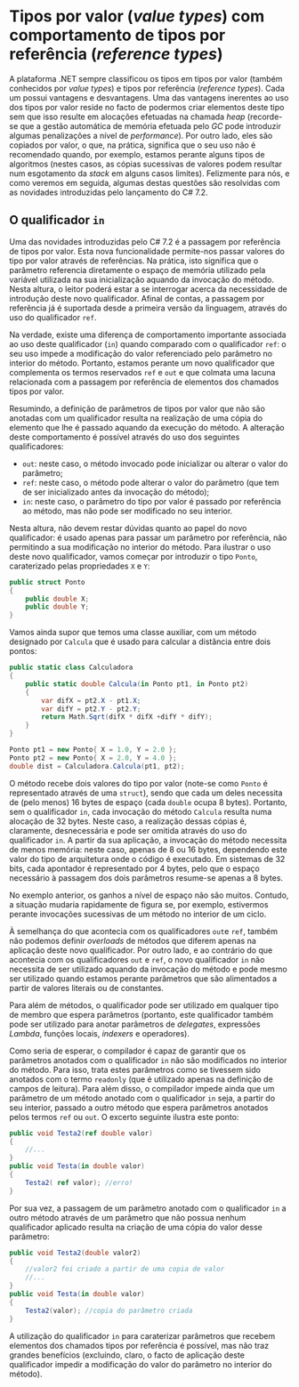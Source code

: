 # Tipos por valor (*value types*) com comportamento de tipos por referência (*reference types*)

A plataforma .NET sempre classificou os tipos em tipos por valor (também conhecidos por *value types*) e tipos por referência (*reference types*). Cada um possui vantagens e desvantagens. Uma das vantagens inerentes ao uso dos tipos por valor reside no facto de podermos criar elementos deste tipo sem que isso resulte em alocações efetuadas na chamada *heap* (recorde-se que a gestão automática de memória efetuada pelo *GC* pode introduzir algumas penalizações a nível de *performance*). Por outro lado, eles são copiados por valor, o que, na prática, significa que o seu uso não é recomendado quando, por exemplo, estamos perante alguns tipos de algoritmos (nestes casos, as cópias sucessivas de valores podem resultar num esgotamento da *stack* em alguns casos limites). Felizmente para nós, e como veremos em seguida, algumas destas questões são resolvidas com as novidades introduzidas pelo lançamento do C# 7.2.


## O qualificador `in`

Uma das novidades introduzidas pelo C# 7.2 é a passagem por referência de tipos por valor. Esta nova funcionalidade permite-nos passar valores do tipo por valor através de referências. Na prática, isto significa que  o parâmetro referencia diretamente o espaço de memória utilizado pela variável utilizada na sua inicialização aquando da invocação do método. Nesta altura, o leitor poderá estar a se interrogar acerca da necessidade de introdução deste novo qualificador. Afinal de contas, a passagem por referência já é suportada desde a primeira versão da linguagem, através do uso do qualificador `ref`.

Na verdade, existe uma diferença de comportamento importante associada ao uso deste qualificador (`in`) quando comparado com o qualificador `ref`: o seu uso impede a modificação do valor referenciado pelo parâmetro no interior do método. Portanto, estamos perante um novo qualificador que complementa os termos reservados `ref` e `out` e que colmata uma lacuna relacionada com a passagem por referência de elementos dos chamados tipos por valor.

Resumindo, a definição de parâmetros de tipos por valor que não são anotadas com um qualificador resulta na realização de uma cópia do elemento que lhe é passado aquando da execução do método. A alteração deste comportamento é possível através do uso dos seguintes qualificadores:
* `out`: neste caso, o método invocado pode inicializar ou alterar o valor do parâmetro;
* `ref`: neste caso, o método pode alterar o valor do parâmetro (que tem de ser inicializado antes da invocação do método);
* `in`: neste caso, o parâmetro do tipo por valor é passado por referência ao método, mas não pode ser modificado no seu interior.

Nesta altura, não devem restar dúvidas quanto ao papel do novo qualificador: é usado apenas para passar um parâmetro por referência, não permitindo a sua modificação no interior do método. Para ilustrar o uso deste novo qualificador, vamos começar por introduzir o tipo `Ponto`, caraterizado pelas propriedades `X` e `Y`:

```cs
public struct Ponto
{
    public double X;
    public double Y;
}
```
Vamos ainda supor que temos uma classe auxiliar, com um método designado por `Calcula` que é usado para calcular a distância entre dois pontos:

```cs
public static class Calculadora
{
    public static double Calcula(in Ponto pt1, in Ponto pt2)
    {
        var difX = pt2.X - pt1.X;
        var difY = pt2.Y - pt2.Y;
        return Math.Sqrt(difX * difX +difY * difY);
    }
} 

Ponto pt1 = new Ponto{ X = 1.0, Y = 2.0 };
Ponto pt2 = new Ponto{ X = 2.0, Y = 4.0 };
double dist = Calculadora.Calcula(pt1, pt2);
```

O método recebe dois valores do tipo por valor (note-se como `Ponto` é representado através de uma `struct`), sendo que cada um deles necessita de (pelo menos) 16 bytes de espaço (cada `double` ocupa 8 bytes). Portanto, sem o qualificador `in`, cada invocação do método `Calcula` resulta numa alocação de 32 bytes. Neste caso, a realização dessas cópias é, claramente, desnecessária e pode ser omitida através do uso do qualificador `in`. A partir da sua aplicação, a invocação do método necessita de menos memória: neste caso, apenas de 8 ou 16 bytes, dependendo este valor do tipo de arquitetura onde o código é executado. Em sistemas de 32 bits, cada apontador é representado por 4 bytes, pelo que o espaço necessário à passagem dos dois parâmetros resume-se apenas a 8 bytes.

No exemplo anterior, os ganhos a nível de espaço não são muitos. Contudo, a situação mudaria rapidamente de figura se, por exemplo, estivermos perante invocações sucessivas de um método no interior de um ciclo. 

À semelhança do que acontecia com os qualificadores `out`e `ref`, também não podemos definir *overloads* de métodos que diferem apenas na aplicação deste novo qualificador. Por outro lado, e ao contrário do que acontecia com os qualificadores `out` e `ref`, o novo qualificador `in` não necessita de ser utilizado aquando da invocação do método e pode mesmo ser utilizado quando estamos perante parâmetros que são alimentados a partir de valores literais ou de constantes.

Para além de métodos, o qualificador pode ser utilizado em qualquer tipo de membro que espera parâmetros (portanto, este qualificador também pode ser utilizado para anotar parâmetros de *delegates*, expressões *Lambda*, funções locais, *indexers* e operadores).

Como seria de esperar, o compilador é capaz de garantir que os parâmetros anotados com o qualificador `in` não são modificados no interior do método. Para isso, trata estes parâmetros como se tivessem sido anotados com o termo `readonly` (que é utilizado apenas na definição de campos de leitura). Para além disso, o compilador impede ainda que um parâmetro de um método anotado com o qualificador `in` seja, a partir do seu interior, passado a outro método que espera parâmetros anotados pelos termos `ref` ou `out`. O excerto seguinte ilustra este ponto:

```cs
public void Testa2(ref double valor)
{
    //...
}
public void Testa(in double valor)
{
    Testa2( ref valor); //erro!
}
```

Por sua vez, a passagem de um parâmetro anotado com o qualificador `in` a outro método através de um parâmetro que não possua nenhum qualificador aplicado resulta na criação de uma cópia do valor desse parâmetro:

```cs
public void Testa2(double valor2)
{
    //valor2 foi criado a partir de uma copia de valor
    //...
}
public void Testa(in double valor)
{
    Testa2(valor); //copia do parâmetro criada
}
```

A utilização do qualificador `in` para caraterizar parâmetros que recebem elementos dos chamados tipos por referência é possível, mas não traz grandes benefícios (excluíndo, claro, o facto de aplicação deste qualificador impedir a modificação do valor do parâmetro no interior do método).